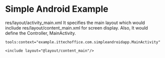 # Simple Android Example

res/layout/activity_main.xml
It specifies the main layout which would incliude res/layout/content_main.xml for screen display. 
Also, It would define the Controller, MainActivity.

```
tools:context="example.ittechoffice.com.simpleandroidapp.MainActivity"
```

```
<include layout="@layout/content_main"/>
```


